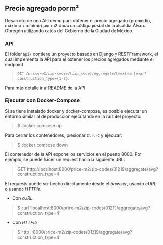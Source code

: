 ## Precio agregado por m²

Desarrollo de una API demo para obtener el precio agregado (promedio, máximo y mínimo) por m2 dado un código postal de la alcaldía Álvaro Obregón utilizando datos del Gobierno de la Ciudad de México.

### API

El folder `api/` contiene un proyecto basado en Django y RESTFramework, el cual implementa la API para el obtener los precios agregados mediante el endpoint

> `GET /price-m2/zip-codes/{zip_code}/aggregate/{max|min|avg}?construction_type={1-7}`.

Para más detalle ir al [README](api/README.md) de la API.

### Ejecutar con Docker-Compose

Si se tiene instalado docker y docker-compose, es posible ejecutar un entorno similar al de producción ejecutando en la raíz del proyecto:

> $ docker compose up

Para cerrar los contenedores, presionar `Ctrl-C` y ejecutar:

> $ docker compose down

El contenedor de la API expone los servicios en el puerto 8000. Por ejemplo, se puede hacer un request hacia la siguiente URL:

> GET http://localhost:8000/price-m2/zip-codes/01219/aggregate/avg?construction_type=4

El requests puede ser hecho directamente desde el _browser_, usando _cURL_ o usando _HTTPie_.

* Con _cURL_

> $ curl 'localhost:8000/price-m2/zip-codes/01219/aggregate/avg?construction_type=4'

* Con _HTTPie_

> $ http ':8000/price-m2/zip-codes/01219/aggregate/avg?construction_type=4'

